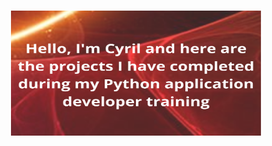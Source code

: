 <h1 align="center">
    <a href="https://github.com/cyl94700">
        <img src="image-header.png" alt="header" width="400" height="200"/>
    </a>
</h1>